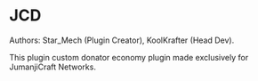 JCD
===

Authors: Star_Mech (Plugin Creator), KoolKrafter (Head Dev).

This plugin custom donator economy plugin made exclusively for JumanjiCraft Networks.
